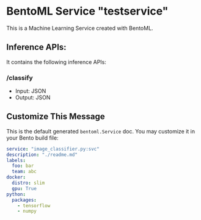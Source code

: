 # BentoML Service "testservice"

This is a Machine Learning Service created with BentoML. 

## Inference APIs:

It contains the following inference APIs:

### /classify

* Input: JSON
* Output: JSON


## Customize This Message

This is the default generated `bentoml.Service` doc. You may customize it in your Bento
build file:

```yaml
service: "image_classifier.py:svc"
description: "./readme.md"
labels:
  foo: bar
  team: abc
docker:
  distro: slim
  gpu: True
python:
  packages:
    - tensorflow
    - numpy
```
